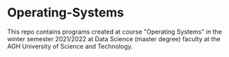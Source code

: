 # Operating-Systems
This repo contains programs created at course "Operating Systems" in the winter semester 2021/2022 at Data Science (master degree) faculty at the AGH University of Science and Technology.
